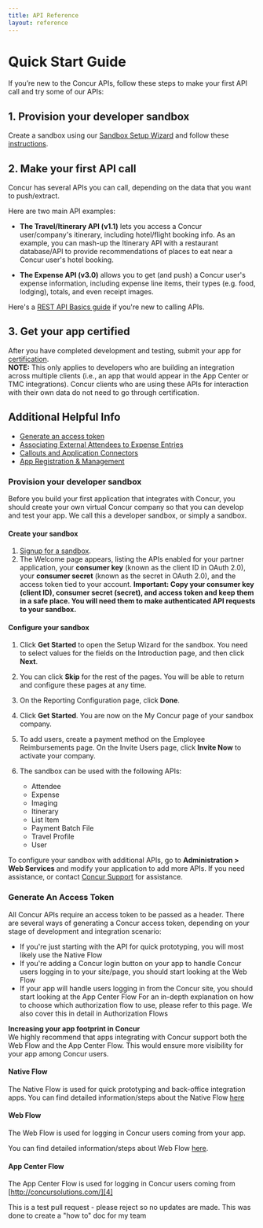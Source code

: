 ```yaml
---
title: API Reference
layout: reference
---
```


# Quick Start Guide

If you’re new to the Concur APIs, follow these steps to make your first API call and try some of our APIs:


## 1. Provision your developer sandbox  


Create a sandbox using our [Sandbox Setup Wizard][1] and follow these [instructions](#provision-sandbox).  


## 2. Make your first API call  


Concur has several APIs you can call, depending on the data that you want to push/extract.  

   
Here are two main API examples:

* **The Travel/Itinerary API (v1.1)** lets you access a Concur user/company's itinerary, including hotel/flight booking info. As an example, you can mash-up the Itinerary API with a restaurant database/API to provide recommendations of places to eat near a Concur user's hotel booking.

* **The Expense API (v3.0)** allows you to get (and push) a Concur user's expense information, including expense line items, their types (e.g. food, lodging), totals, and even receipt images.  


Here's a [REST API Basics guide][2] if you're new to calling APIs.

## 3. Get your app certified
After you have completed development and testing, submit your app for [certification][8].  
**NOTE:** This only applies to developers who are building an integration across multiple clients (i.e., an app that would appear in the App Center or TMC integrations). Concur clients who are using these APIs for interaction with their own data do not need to go through certification.


## Additional Helpful Info


* [Generate an access token](#generate-access-token)
* [Associating External Attendees to Expense Entries][5]
* [Callouts and Application Connectors][6]
* [App Registration & Management][7]



### <a name="provision-sandbox"></a>Provision your developer sandbox

Before you build your first application that integrates with Concur, you should create your own virtual Concur company so that you can develop and test your app. We call this a developer sandbox, or simply a sandbox.  

#### Create your sandbox

1. [Signup for a sandbox][1].
2. The Welcome page appears, listing the APIs enabled for your partner application, your **consumer key** (known as the client ID in OAuth 2.0), your **consumer secret** (known as the secret in OAuth 2.0), and the access token tied to your account. **Important: Copy your consumer key (client ID), consumer secret (secret), and access token and keep them in a safe place. You will need them to make authenticated API requests to your sandbox.**

#### Configure your sandbox

1. Click **Get Started** to open the Setup Wizard for the sandbox. You need to select values for the fields on the Introduction page, and then click **Next**.
2. You can click **Skip** for the rest of the pages. You will be able to return and configure these pages at any time.
3. On the Reporting Configuration page, click **Done**.
4. Click **Get Started**. You are now on the My Concur page of your sandbox company.
5. To add users, create a payment method on the Employee Reimbursements page. On the Invite Users page, click **Invite Now** to activate your company.
6. The sandbox can be used with the following APIs:  

	* Attendee
	* Expense
	* Imaging
	* Itinerary
	* List Item
	* Payment Batch File
	* Travel Profile
	* User

To configure your sandbox with additional APIs, go to **Administration > Web Services** and modify your application to add more APIs. If you need assistance, or contact [Concur Support][3] for assistance.

### <a name="generate-access-token"></a>Generate An Access Token
All Concur APIs require an access token to be passed as a header.
There are several ways of generating a Concur access token, depending on your stage of development and integration scenario:

* If you're just starting with the API for quick prototyping, you will most likely use the Native Flow
* If you're adding a Concur login button on your app to handle Concur users logging in to your site/page, you should start looking at the Web Flow
* If your app will handle users logging in from the Concur site, you should start looking at the App Center Flow
For an in-depth explanation on how to choose which authorization flow to use, please refer to this page. We also cover this in detail in Authorization Flows


**Increasing your app footprint in Concur**  
We highly recommend that apps integrating with Concur support both the Web Flow and the App Center Flow. This would ensure more visibility for your app among Concur users.  

#### Native Flow

The Native Flow is used for quick prototyping and back-office integration apps.
You can find detailed information/steps about the Native Flow [here][9]  


#### Web Flow

The Web Flow is used for logging in Concur users coming from your app.  

You can find detailed information/steps about Web Flow [here][10].

#### App Center Flow

The App Center Flow is used for logging in Concur users coming from [http://concursolutions.com/][4]




[1]: /manage-apps/register.html
[2]: /docs/guides/REST-API-Basics.html
[3]: /tools-support/sandbox-configuration-assistance.html
[4]: http://concursolutions.com/
[5]: /docs/guides/index.html
[6]: /docs/overviews/index.html
[7]: /manage-apps/partner-applications.html
[8]: /manage-apps/app-certification.html
[9]: /api-reference/authentication/authentication.html#native
[10]: /api-reference/authentication/authentication.html#web

This is a test pull request - please reject so no updates are made.  This was done to create a "how to" doc for my team
